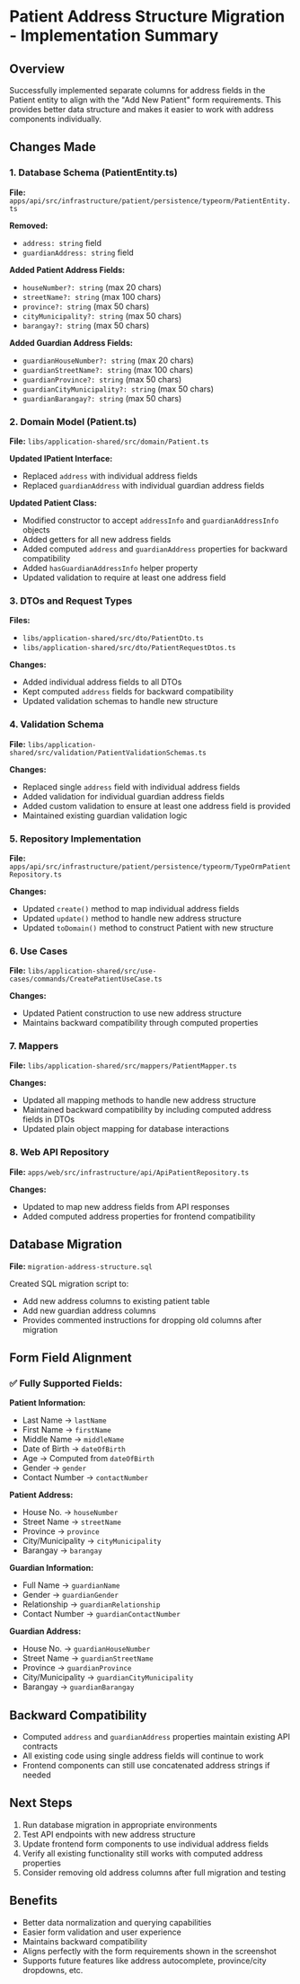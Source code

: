# Patient Address Structure Migration - Implementation Summary

## Overview
Successfully implemented separate columns for address fields in the Patient entity to align with the "Add New Patient" form requirements. This provides better data structure and makes it easier to work with address components individually.

## Changes Made

### 1. Database Schema (PatientEntity.ts)
**File:** `apps/api/src/infrastructure/patient/persistence/typeorm/PatientEntity.ts`

**Removed:**
- `address: string` field
- `guardianAddress: string` field

**Added Patient Address Fields:**
- `houseNumber?: string` (max 20 chars)
- `streetName?: string` (max 100 chars) 
- `province?: string` (max 50 chars)
- `cityMunicipality?: string` (max 50 chars)
- `barangay?: string` (max 50 chars)

**Added Guardian Address Fields:**
- `guardianHouseNumber?: string` (max 20 chars)
- `guardianStreetName?: string` (max 100 chars)
- `guardianProvince?: string` (max 50 chars)
- `guardianCityMunicipality?: string` (max 50 chars)
- `guardianBarangay?: string` (max 50 chars)

### 2. Domain Model (Patient.ts)
**File:** `libs/application-shared/src/domain/Patient.ts`

**Updated IPatient Interface:**
- Replaced `address` with individual address fields
- Replaced `guardianAddress` with individual guardian address fields

**Updated Patient Class:**
- Modified constructor to accept `addressInfo` and `guardianAddressInfo` objects
- Added getters for all new address fields
- Added computed `address` and `guardianAddress` properties for backward compatibility
- Added `hasGuardianAddressInfo` helper property
- Updated validation to require at least one address field

### 3. DTOs and Request Types
**Files:** 
- `libs/application-shared/src/dto/PatientDto.ts`
- `libs/application-shared/src/dto/PatientRequestDtos.ts`

**Changes:**
- Added individual address fields to all DTOs
- Kept computed `address` fields for backward compatibility
- Updated validation schemas to handle new structure

### 4. Validation Schema
**File:** `libs/application-shared/src/validation/PatientValidationSchemas.ts`

**Changes:**
- Replaced single `address` field with individual address fields
- Added validation for individual guardian address fields
- Added custom validation to ensure at least one address field is provided
- Maintained existing guardian validation logic

### 5. Repository Implementation
**File:** `apps/api/src/infrastructure/patient/persistence/typeorm/TypeOrmPatientRepository.ts`

**Changes:**
- Updated `create()` method to map individual address fields
- Updated `update()` method to handle new address structure
- Updated `toDomain()` method to construct Patient with new structure

### 6. Use Cases
**File:** `libs/application-shared/src/use-cases/commands/CreatePatientUseCase.ts`

**Changes:**
- Updated Patient construction to use new address structure
- Maintains backward compatibility through computed properties

### 7. Mappers
**File:** `libs/application-shared/src/mappers/PatientMapper.ts`

**Changes:**
- Updated all mapping methods to handle new address structure
- Maintained backward compatibility by including computed address fields in DTOs
- Updated plain object mapping for database interactions

### 8. Web API Repository
**File:** `apps/web/src/infrastructure/api/ApiPatientRepository.ts`

**Changes:**
- Updated to map new address fields from API responses
- Added computed address properties for frontend compatibility

## Database Migration
**File:** `migration-address-structure.sql`

Created SQL migration script to:
- Add new address columns to existing patient table
- Add new guardian address columns
- Provides commented instructions for dropping old columns after migration

## Form Field Alignment

### ✅ Fully Supported Fields:
**Patient Information:**
- Last Name → `lastName`
- First Name → `firstName`  
- Middle Name → `middleName`
- Date of Birth → `dateOfBirth`
- Age → Computed from `dateOfBirth`
- Gender → `gender`
- Contact Number → `contactNumber`

**Patient Address:**
- House No. → `houseNumber`
- Street Name → `streetName`
- Province → `province`
- City/Municipality → `cityMunicipality`
- Barangay → `barangay`

**Guardian Information:**
- Full Name → `guardianName`
- Gender → `guardianGender`
- Relationship → `guardianRelationship`
- Contact Number → `guardianContactNumber`

**Guardian Address:**
- House No. → `guardianHouseNumber`
- Street Name → `guardianStreetName`
- Province → `guardianProvince`
- City/Municipality → `guardianCityMunicipality`
- Barangay → `guardianBarangay`

## Backward Compatibility
- Computed `address` and `guardianAddress` properties maintain existing API contracts
- All existing code using single address fields will continue to work
- Frontend components can still use concatenated address strings if needed

## Next Steps
1. Run database migration in appropriate environments
2. Test API endpoints with new address structure
3. Update frontend form components to use individual address fields
4. Verify all existing functionality still works with computed address properties
5. Consider removing old address columns after full migration and testing

## Benefits
- Better data normalization and querying capabilities
- Easier form validation and user experience
- Maintains backward compatibility
- Aligns perfectly with the form requirements shown in the screenshot
- Supports future features like address autocomplete, province/city dropdowns, etc.

